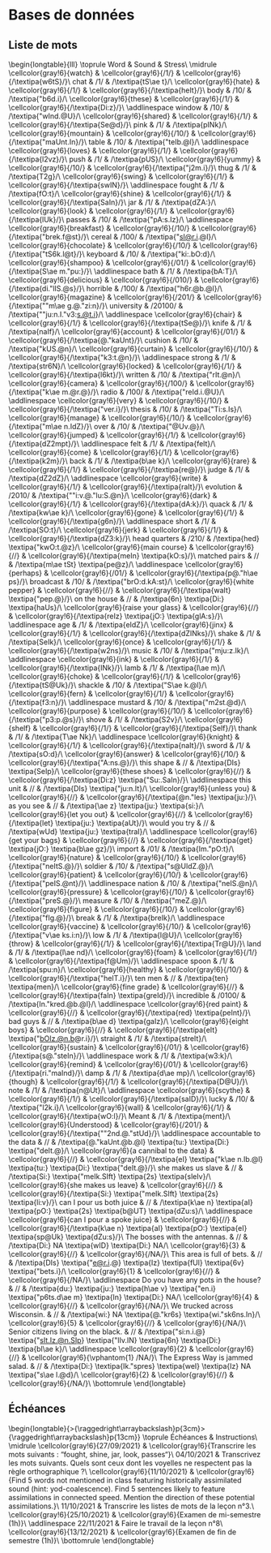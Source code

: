 
 
# Bases de données



##  Liste de mots 


\begin{longtable}{lll}
\toprule
Word & Sound & Stress\\
\midrule
\cellcolor{gray!6}{watch} & \cellcolor{gray!6}{/1/} & \cellcolor{gray!6}{/\textipa{w6tS}/}\\
chat & /1/ & /\textipa{tS\ae t}/\\
\cellcolor{gray!6}{hate} & \cellcolor{gray!6}{/1/} & \cellcolor{gray!6}{/\textipa{heIt}/}\\
body & /10/ & /\textipa{"b6d.i}/\\
\cellcolor{gray!6}{these} & \cellcolor{gray!6}{/1/} & \cellcolor{gray!6}{/\textipa{Di:z}/}\\
\addlinespace
window & /10/ & /\textipa{"wInd.@U}/\\
\cellcolor{gray!6}{shared} & \cellcolor{gray!6}{/1/} & \cellcolor{gray!6}{/\textipa{Se@d}/}\\
pink & /1/ & /\textipa{pINk}/\\
\cellcolor{gray!6}{mountain} & \cellcolor{gray!6}{/10/} & \cellcolor{gray!6}{/\textipa{"maUnt.In}/}\\
table & /10/ & /\textipa{"teIb.@l}/\\
\addlinespace
\cellcolor{gray!6}{loves} & \cellcolor{gray!6}{/1/} & \cellcolor{gray!6}{/\textipa{l2vz}/}\\
push & /1/ & /\textipa{pUS}/\\
\cellcolor{gray!6}{yummy} & \cellcolor{gray!6}{/10/} & \cellcolor{gray!6}{/\textipa{"j2m.i}/}\\
thug & /1/ & /\textipa{T2g}/\\
\cellcolor{gray!6}{swing} & \cellcolor{gray!6}{/1/} & \cellcolor{gray!6}{/\textipa{swIN}/}\\
\addlinespace
fought & /1/ & /\textipa{fO:t}/\\
\cellcolor{gray!6}{shine} & \cellcolor{gray!6}{/1/} & \cellcolor{gray!6}{/\textipa{SaIn}/}\\
jar & /1/ & /\textipa{dZA:}/\\
\cellcolor{gray!6}{look} & \cellcolor{gray!6}{/1/} & \cellcolor{gray!6}{/\textipa{lUk}/}\\
passes & /10/ & /\textipa{"pA:s.Iz}/\\
\addlinespace
\cellcolor{gray!6}{breakfast} & \cellcolor{gray!6}{/10/} & \cellcolor{gray!6}{/\textipa{"brek.f@st}/}\\
cereal & /100/ & /\textipa{"sI@r.i.@l}/\\
\cellcolor{gray!6}{chocolate} & \cellcolor{gray!6}{/10/} & \cellcolor{gray!6}{/\textipa{"tS6k.l@t}/}\\
keyboard & /10/ & /\textipa{"ki:.bO:d}/\\
\cellcolor{gray!6}{shampoo} & \cellcolor{gray!6}{/01/} & \cellcolor{gray!6}{/\textipa{S\ae m."pu:}/}\\
\addlinespace
bath & /1/ & /\textipa{bA:T}/\\
\cellcolor{gray!6}{delicious} & \cellcolor{gray!6}{/010/} & \cellcolor{gray!6}{/\textipa{di."lIS.@s}/}\\
horrible & /100/ & /\textipa{"h6r.@b.@l}/\\
\cellcolor{gray!6}{magazine} & \cellcolor{gray!6}{/201/} & \cellcolor{gray!6}{/\textipa{""m\ae g.@."zi:n}/}\\
university & /20100/ & /\textipa{""ju:n.I."v3:s.@t.i}/\\
\addlinespace
\cellcolor{gray!6}{chair} & \cellcolor{gray!6}{/1/} & \cellcolor{gray!6}{/\textipa{tSe@}/}\\
knife & /1/ & /\textipa{naIf}/\\
\cellcolor{gray!6}{account} & \cellcolor{gray!6}{/01/} & \cellcolor{gray!6}{/\textipa{@."kaUnt}/}\\
cushion & /10/ & /\textipa{"kUS.@n}/\\
\cellcolor{gray!6}{curtain} & \cellcolor{gray!6}{/10/} & \cellcolor{gray!6}{/\textipa{"k3:t.@n}/}\\
\addlinespace
strong & /1/ & /\textipa{str6N}/\\
\cellcolor{gray!6}{locked} & \cellcolor{gray!6}{/1/} & \cellcolor{gray!6}{/\textipa{l6kt}/}\\
written & /10/ & /\textipa{"rIt.@n}/\\
\cellcolor{gray!6}{camera} & \cellcolor{gray!6}{/100/} & \cellcolor{gray!6}{/\textipa{"k\ae m.@r.@}/}\\
radio & /100/ & /\textipa{"reId.i.@U}/\\
\addlinespace
\cellcolor{gray!6}{very} & \cellcolor{gray!6}{/10/} & \cellcolor{gray!6}{/\textipa{"ver.i}/}\\
thesis & /10/ & /\textipa{"Ti:s.Is}/\\
\cellcolor{gray!6}{manage} & \cellcolor{gray!6}{/10/} & \cellcolor{gray!6}{/\textipa{"m\ae n.IdZ}/}\\
over & /10/ & /\textipa{"@Uv.@}/\\
\cellcolor{gray!6}{jumped} & \cellcolor{gray!6}{/1/} & \cellcolor{gray!6}{/\textipa{dZ2mpt}/}\\
\addlinespace
felt & /1/ & /\textipa{felt}/\\
\cellcolor{gray!6}{come} & \cellcolor{gray!6}{/1/} & \cellcolor{gray!6}{/\textipa{k2m}/}\\
back & /1/ & /\textipa{b\ae k}/\\
\cellcolor{gray!6}{rare} & \cellcolor{gray!6}{/1/} & \cellcolor{gray!6}{/\textipa{re@}/}\\
judge & /1/ & /\textipa{dZ2dZ}/\\
\addlinespace
\cellcolor{gray!6}{write} & \cellcolor{gray!6}{/1/} & \cellcolor{gray!6}{/\textipa{raIt}/}\\
evolution & /2010/ & /\textipa{""i:v.@."lu:S.@n}/\\
\cellcolor{gray!6}{dark} & \cellcolor{gray!6}{/1/} & \cellcolor{gray!6}{/\textipa{dA:k}/}\\
quack & /1/ & /\textipa{kw\ae k}/\\
\cellcolor{gray!6}{gone} & \cellcolor{gray!6}{/1/} & \cellcolor{gray!6}{/\textipa{g6n}/}\\
\addlinespace
short & /1/ & /\textipa{SO:t}/\\
\cellcolor{gray!6}{jerk} & \cellcolor{gray!6}{/1/} & \cellcolor{gray!6}{/\textipa{dZ3:k}/}\\
head quarters & /210/ & /\textipa{hed} \textipa{"kwO:t.@z}/\\
\cellcolor{gray!6}{main course} & \cellcolor{gray!6}{//} & \cellcolor{gray!6}{/\textipa{meIn} \textipa{kO:s}/}\\
matched pairs & // & /\textipa{m\ae tSt} \textipa{pe@z}/\\
\addlinespace
\cellcolor{gray!6}{perhaps} & \cellcolor{gray!6}{/01/} & \cellcolor{gray!6}{/\textipa{p@."h\ae ps}/}\\
broadcast & /10/ & /\textipa{"brO:d.kA:st}/\\
\cellcolor{gray!6}{white pepper} & \cellcolor{gray!6}{//} & \cellcolor{gray!6}{/\textipa{waIt} \textipa{"pep.@}/}\\
on the house & // & /\textipa{6n} \textipa{Di:} \textipa{haUs}/\\
\cellcolor{gray!6}{raise your glass} & \cellcolor{gray!6}{//} & \cellcolor{gray!6}{/\textipa{reIz} \textipa{jO:} \textipa{glA:s}/}\\
\addlinespace
age & /1/ & /\textipa{eIdZ}/\\
\cellcolor{gray!6}{jinx} & \cellcolor{gray!6}{/1/} & \cellcolor{gray!6}{/\textipa{dZINks}/}\\
shake & /1/ & /\textipa{SeIk}/\\
\cellcolor{gray!6}{once} & \cellcolor{gray!6}{/1/} & \cellcolor{gray!6}{/\textipa{w2ns}/}\\
music & /10/ & /\textipa{"mju:z.Ik}/\\
\addlinespace
\cellcolor{gray!6}{ink} & \cellcolor{gray!6}{/1/} & \cellcolor{gray!6}{/\textipa{INk}/}\\
lamb & /1/ & /\textipa{l\ae m}/\\
\cellcolor{gray!6}{choke} & \cellcolor{gray!6}{/1/} & \cellcolor{gray!6}{/\textipa{tS@Uk}/}\\
shackle & /10/ & /\textipa{"S\ae k.@l}/\\
\cellcolor{gray!6}{fern} & \cellcolor{gray!6}{/1/} & \cellcolor{gray!6}{/\textipa{f3:n}/}\\
\addlinespace
mustard & /10/ & /\textipa{"m2st.@d}/\\
\cellcolor{gray!6}{purpose} & \cellcolor{gray!6}{/10/} & \cellcolor{gray!6}{/\textipa{"p3:p.@s}/}\\
shove & /1/ & /\textipa{S2v}/\\
\cellcolor{gray!6}{shelf} & \cellcolor{gray!6}{/1/} & \cellcolor{gray!6}{/\textipa{Self}/}\\
thank & /1/ & /\textipa{T\ae Nk}/\\
\addlinespace
\cellcolor{gray!6}{knight} & \cellcolor{gray!6}{/1/} & \cellcolor{gray!6}{/\textipa{naIt}/}\\
sword & /1/ & /\textipa{sO:d}/\\
\cellcolor{gray!6}{answer} & \cellcolor{gray!6}{/10/} & \cellcolor{gray!6}{/\textipa{"A:ns.@}/}\\
this shape & // & /\textipa{DIs} \textipa{SeIp}/\\
\cellcolor{gray!6}{these shoes} & \cellcolor{gray!6}{//} & \cellcolor{gray!6}{/\textipa{Di:z} \textipa{"Su:.SaIn}/}\\
\addlinespace
this unit & // & /\textipa{DIs} \textipa{"ju:n.It}/\\
\cellcolor{gray!6}{unless you} & \cellcolor{gray!6}{//} & \cellcolor{gray!6}{/\textipa{@n."les} \textipa{ju:}/}\\
as you see & // & /\textipa{\ae z} \textipa{ju:} \textipa{si:}/\\
\cellcolor{gray!6}{let you out} & \cellcolor{gray!6}{//} & \cellcolor{gray!6}{/\textipa{let} \textipa{ju:} \textipa{aUt}/}\\
would you try & // & /\textipa{wUd} \textipa{ju:} \textipa{traI}/\\
\addlinespace
\cellcolor{gray!6}{get your bags} & \cellcolor{gray!6}{//} & \cellcolor{gray!6}{/\textipa{get} \textipa{jO:} \textipa{b\ae gz}/}\\
import & /01/ & /\textipa{Im."pO:t}/\\
\cellcolor{gray!6}{nature} & \cellcolor{gray!6}{/10/} & \cellcolor{gray!6}{/\textipa{"neItS.@}/}\\
soldier & /10/ & /\textipa{"s@UldZ.@}/\\
\cellcolor{gray!6}{patient} & \cellcolor{gray!6}{/10/} & \cellcolor{gray!6}{/\textipa{"peIS.@nt}/}\\
\addlinespace
nation & /10/ & /\textipa{"neIS.@n}/\\
\cellcolor{gray!6}{pressure} & \cellcolor{gray!6}{/10/} & \cellcolor{gray!6}{/\textipa{"preS.@}/}\\
measure & /10/ & /\textipa{"meZ.@}/\\
\cellcolor{gray!6}{figure} & \cellcolor{gray!6}{/10/} & \cellcolor{gray!6}{/\textipa{"fIg.@}/}\\
break & /1/ & /\textipa{breIk}/\\
\addlinespace
\cellcolor{gray!6}{vaccine} & \cellcolor{gray!6}{/10/} & \cellcolor{gray!6}{/\textipa{"v\ae ks.i:n}/}\\
low & /1/ & /\textipa{l@U}/\\
\cellcolor{gray!6}{throw} & \cellcolor{gray!6}{/1/} & \cellcolor{gray!6}{/\textipa{Tr@U}/}\\
land & /1/ & /\textipa{l\ae nd}/\\
\cellcolor{gray!6}{foam} & \cellcolor{gray!6}{/1/} & \cellcolor{gray!6}{/\textipa{f@Um}/}\\
\addlinespace
spoon & /1/ & /\textipa{spu:n}/\\
\cellcolor{gray!6}{healthy} & \cellcolor{gray!6}{/10/} & \cellcolor{gray!6}{/\textipa{"helT.i}/}\\
ten men & // & /\textipa{ten} \textipa{men}/\\
\cellcolor{gray!6}{fine grade} & \cellcolor{gray!6}{//} & \cellcolor{gray!6}{/\textipa{faIn} \textipa{greId}/}\\
incredible & /0100/ & /\textipa{In."kred.@b.@l}/\\
\addlinespace
\cellcolor{gray!6}{red paint} & \cellcolor{gray!6}{//} & \cellcolor{gray!6}{/\textipa{red} \textipa{peInt}/}\\
bad guys & // & /\textipa{b\ae d} \textipa{gaIz}/\\
\cellcolor{gray!6}{eight boys} & \cellcolor{gray!6}{//} & \cellcolor{gray!6}{/\textipa{eIt} \textipa{"bOIz.@n.b@r.i}/}\\
straight & /1/ & /\textipa{streIt}/\\
\cellcolor{gray!6}{sustain} & \cellcolor{gray!6}{/01/} & \cellcolor{gray!6}{/\textipa{s@."steIn}/}\\
\addlinespace
work & /1/ & /\textipa{w3:k}/\\
\cellcolor{gray!6}{remind} & \cellcolor{gray!6}{/01/} & \cellcolor{gray!6}{/\textipa{ri."maInd}/}\\
damp & /1/ & /\textipa{d\ae mp}/\\
\cellcolor{gray!6}{though} & \cellcolor{gray!6}{/1/} & \cellcolor{gray!6}{/\textipa{D@U}/}\\
note & /1/ & /\textipa{n@Ut}/\\
\addlinespace
\cellcolor{gray!6}{scythe} & \cellcolor{gray!6}{/1/} & \cellcolor{gray!6}{/\textipa{saID}/}\\
lucky & /10/ & /\textipa{"l2k.i}/\\
\cellcolor{gray!6}{wall} & \cellcolor{gray!6}{/1/} & \cellcolor{gray!6}{/\textipa{wO:l}/}\\
Meant & /1/ & /\textipa{ment}/\\
\cellcolor{gray!6}{Understood} & \cellcolor{gray!6}{/201/} & \cellcolor{gray!6}{/\textipa{""2nd.@."stUd}/}\\
\addlinespace
accountable to the data & // & /\textipa{@."kaUnt.@b.@l} \textipa{tu:} \textipa{Di:} \textipa{"deIt.@}/\\
\cellcolor{gray!6}{a cannibal to the data} & \cellcolor{gray!6}{//} & \cellcolor{gray!6}{/\textipa{eI} \textipa{"k\ae n.Ib.@l} \textipa{tu:} \textipa{Di:} \textipa{"deIt.@}/}\\
she makes us slave & // & /\textipa{Si:} \textipa{"meIk.SIft} \textipa{2s} \textipa{sleIv}/\\
\cellcolor{gray!6}{she makes us leave} & \cellcolor{gray!6}{//} & \cellcolor{gray!6}{/\textipa{Si:} \textipa{"meIk.SIft} \textipa{2s} \textipa{li:v}/}\\
can I pour us both juice & // & /\textipa{k\ae n} \textipa{aI} \textipa{pO:} \textipa{2s} \textipa{b@UT} \textipa{dZu:s}/\\
\addlinespace
\cellcolor{gray!6}{can I pour a spoke juice} & \cellcolor{gray!6}{//} & \cellcolor{gray!6}{/\textipa{k\ae n} \textipa{aI} \textipa{pO:} \textipa{eI} \textipa{sp@Uk} \textipa{dZu:s}/}\\
The bosses with the antennas. & // & /\textipa{Di:} NA \textipa{wID} \textipa{Di:} NA/\\
\cellcolor{gray!6}{3} & \cellcolor{gray!6}{//} & \cellcolor{gray!6}{/NA/}\\
This area is full of bets. & // & /\textipa{DIs} \textipa{"e@r.i.@} \textipa{Iz} \textipa{fUl} \textipa{6v} \textipa{"bets.i}/\\
\cellcolor{gray!6}{1} & \cellcolor{gray!6}{//} & \cellcolor{gray!6}{/NA/}\\
\addlinespace
Do you have any pots in the house? & // & /\textipa{du:} \textipa{ju:} \textipa{h\ae v} \textipa{"en.i} \textipa{"p6ts.d\ae m} \textipa{In} \textipa{Di:} NA/\\
\cellcolor{gray!6}{4} & \cellcolor{gray!6}{//} & \cellcolor{gray!6}{/NA/}\\
We trucked across Wisconsin. & // & /\textipa{wi:} NA \textipa{@."kr6s} \textipa{wi."sk6ns.In}/\\
\cellcolor{gray!6}{5} & \cellcolor{gray!6}{//} & \cellcolor{gray!6}{/NA/}\\
Senior citizens living on the black. & // & /\textipa{"si:n.i.@} \textipa{"sIt.Iz.@n.SIp} \textipa{"lIv.IN} \textipa{6n} \textipa{Di:} \textipa{bl\ae k}/\\
\addlinespace
\cellcolor{gray!6}{2} & \cellcolor{gray!6}{//} & \cellcolor{gray!6}{\vphantom{1} /NA/}\\
The Express Way is jammed salad. & // & /\textipa{Di:} \textipa{Ik."spres} \textipa{weI} \textipa{Iz} NA \textipa{"s\ae l.@d}/\\
\cellcolor{gray!6}{2} & \cellcolor{gray!6}{//} & \cellcolor{gray!6}{/NA/}\\
\bottomrule
\end{longtable}



##  Échéances 


\begin{longtable}{>{\raggedright\arraybackslash}p{3cm}>{\raggedright\arraybackslash}p{13cm}}
\toprule
Échéances & Instructions\\
\midrule
\cellcolor{gray!6}{27/09/2021} & \cellcolor{gray!6}{Transcrire les mots suivants : “fought, shine, jar, look, passes“}\\
04/10/2021 & Transcrivez les mots suivants. Quels sont ceux dont les voyelles ne respectent pas la règle orthographique ?\\
\cellcolor{gray!6}{11/10/2021} & \cellcolor{gray!6}{Find 5 words not mentioned in class featuring historically assimilated sound (hint: yod-coalescence). Find 5 sentences likely to feature assimilations in connected speed. Mention the direction of these potential assimilations.}\\
11/10/2021 & Transcrire les listes de mots de la leçon n°3.\\
\cellcolor{gray!6}{25/10/2021} & \cellcolor{gray!6}{Examen de mi-semestre (1h)}\\
\addlinespace
22/11/2021 & Faire le travail de la leçon n°8\\
\cellcolor{gray!6}{13/12/2021} & \cellcolor{gray!6}{Examen de fin de semestre (1h)}\\
\bottomrule
\end{longtable}




